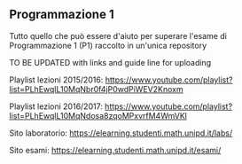## Programmazione 1

Tutto quello che può essere d'aiuto per superare l'esame di Programmazione 1 (P1) raccolto in un'unica repository

TO BE UPDATED with links and guide line for uploading


Playlist lezioni 2015/2016: https://www.youtube.com/playlist?list=PLhEwqlL10MqNbr0f4jP0wdPiWEV2Knoxm

Playlist lezioni 2016/2017: https://www.youtube.com/playlist?list=PLhEwqlL10MqNdosa8zqoMPxvrfM4WmVKl

Sito laboratorio: https://elearning.studenti.math.unipd.it/labs/

Sito esami: https://elearning.studenti.math.unipd.it/esami/
